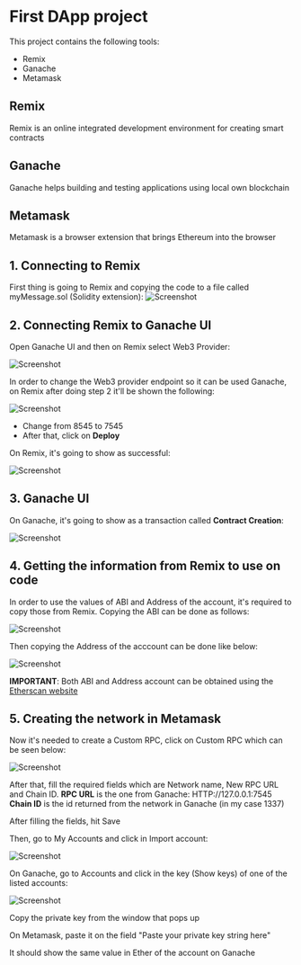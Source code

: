 # First DApp project

This project contains the following tools:
  - Remix
  - Ganache
  - Metamask

## **Remix**
Remix is an online integrated development environment for creating smart contracts

## **Ganache**
Ganache helps building and testing applications using local own blockchain

## **Metamask**
Metamask is a browser extension that brings Ethereum into the browser

## **1. Connecting to Remix**
First thing is going to Remix and copying the code to a file called myMessage.sol (Solidity extension):
![Screenshot](docs/remix_code.png)

## **2. Connecting Remix to Ganache UI**
Open Ganache UI and then on Remix select Web3 Provider:

![Screenshot](docs/remix_ganache.png)


In order to change the Web3 provider endpoint so it can be used Ganache, on Remix after doing step 2 it'll be shown the following:

![Screenshot](docs/external_node_request.png)

  - Change from 8545 to 7545
  - After that, click on **Deploy**

On Remix, it's going to show as successful:

![Screenshot](docs/remix_success_deploy.png)

## **3. Ganache UI**
On Ganache, it's going to show as a transaction called **Contract Creation**:

![Screenshot](docs/ganache_transaction_contract.png)

## **4. Getting the information from Remix to use on code**
In order to use the values of ABI and Address of the account, it's required to copy those from Remix.
Copying the ABI can be done as follows:

![Screenshot](docs/remix_copy_abi.png)

Then copying the Address of the acccount can be done like below:

![Screenshot](docs/remix_address_copy.png)

**IMPORTANT**: Both ABI and Address account can be obtained using the [Etherscan website](https://etherscan.io/address/0xdac17f958d2ee523a2206206994597c13d831ec7)

## **5. Creating the network in Metamask**
Now it's needed to create a Custom RPC, click on Custom RPC which can be seen below:

![Screenshot](docs/metamask_rpc.png)

After that, fill the required fields which are Network name, New RPC URL and Chain ID.
**RPC URL** is the one from Ganache: HTTP://127.0.0.1:7545
**Chain ID** is the id returned from the network in Ganache (in my case 1337)

After filling the fields, hit Save

Then, go to My Accounts and click in Import account:

![Screenshot](docs/metamask_import_account.png)

On Ganache, go to Accounts and click in the key (Show keys) of one of the listed accounts:

![Screenshot](docs/ganache_show_keys.png)

Copy the private key from the window that pops up

On Metamask, paste it on the field "Paste your private key string here"

It should show the same value in Ether of the account on Ganache
